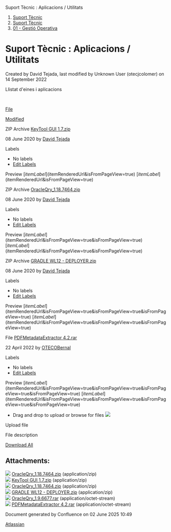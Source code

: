 Suport Tècnic : Aplicacions / Utilitats  

1.  [Suport Tècnic](index.md)
2.  [Suport Tècnic](13893782.md)
3.  [01 - Gestió Operativa](26313391.md)

Suport Tècnic : Aplicacions / Utilitats
=======================================

Created by David Tejada, last modified by Unknown User (otecjcolomer) on 14 September 2022

Llistat d'eines i aplicacions

  

 

[File](/pages/viewpage.action?pageId=41517088&sortBy=name&sortOrder=ascending)

[Modified](/pages/viewpage.action?pageId=41517088&sortBy=date&sortOrder=descending)

ZIP Archive [KeyTool GUI 1.7.zip](/download/attachments/41517088/KeyTool%20GUI%201.7.zip?api=v2 "Download")

08 June 2020 by [David Tejada](    /display/~dtejada
)

Labels

*   No labels
*   [Edit Labels](# "Edit Labels")

Preview [$itemLabel]($itemRenderedUrl&isFromPageView=true) [$itemLabel]($itemRenderedUrl&isFromPageView=true)

ZIP Archive [OracleQry\_1.18.7464.zip](/download/attachments/41517088/OracleQry_1.18.7464.zip?api=v2 "Download")

08 June 2020 by [David Tejada](    /display/~dtejada
)

Labels

*   No labels
*   [Edit Labels](# "Edit Labels")

Preview [$itemLabel]($itemRenderedUrl&isFromPageView=true&isFromPageView=true) [$itemLabel]($itemRenderedUrl&isFromPageView=true&isFromPageView=true)

ZIP Archive [GRADLE WL12 - DEPLOYER.zip](/download/attachments/41517088/GRADLE%20WL12%20-%20DEPLOYER.zip?api=v2 "Download")

08 June 2020 by [David Tejada](    /display/~dtejada
)

Labels

*   No labels
*   [Edit Labels](# "Edit Labels")

Preview [$itemLabel]($itemRenderedUrl&isFromPageView=true&isFromPageView=true&isFromPageView=true) [$itemLabel]($itemRenderedUrl&isFromPageView=true&isFromPageView=true&isFromPageView=true)

File [PDFMetadataExtractor 4.2.rar](/download/attachments/41517088/PDFMetadataExtractor%204.2.rar?api=v2 "Download")

22 April 2022 by [OTECOBernal](    /display/~OTECOBernal
)

Labels

*   No labels
*   [Edit Labels](# "Edit Labels")

Preview [$itemLabel]($itemRenderedUrl&isFromPageView=true&isFromPageView=true&isFromPageView=true&isFromPageView=true) [$itemLabel]($itemRenderedUrl&isFromPageView=true&isFromPageView=true&isFromPageView=true&isFromPageView=true)

*   Drag and drop to upload or browse for files ![](images/icons/wait.gif)

Upload file 

File description  

[Download All](/pages/downloadallattachments.action?pageId=41517088 "Download all the latest versions of attachments on this page as single zip file.")

Attachments:
------------

![](images/icons/bullet_blue.gif) [OracleQry\_1.18.7464.zip](attachments/41517088/41517090.zip) (application/zip)  
![](images/icons/bullet_blue.gif) [KeyTool GUI 1.7.zip](attachments/41517088/41517091.zip) (application/zip)  
![](images/icons/bullet_blue.gif) [OracleQry\_1.18.7464.zip](attachments/41517088/41517092.zip) (application/zip)  
![](images/icons/bullet_blue.gif) [GRADLE WL12 - DEPLOYER.zip](attachments/41517088/41517094.zip) (application/zip)  
![](images/icons/bullet_blue.gif) [OracleQry\_1.9.6677.rar](attachments/41517088/64981084.rar) (application/octet-stream)  
![](images/icons/bullet_blue.gif) [PDFMetadataExtractor 4.2.rar](attachments/41517088/64981085.rar) (application/octet-stream)  

Document generated by Confluence on 02 June 2025 10:49

[Atlassian](http://www.atlassian.com/)